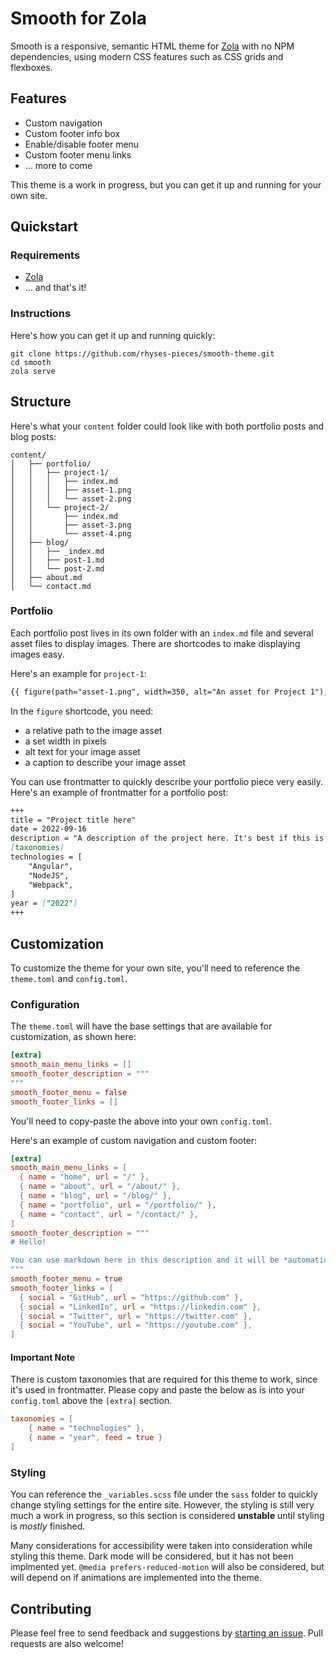 # Smooth for Zola

Smooth is a responsive, semantic HTML theme for [Zola]((https://www.getzola.org/)) with no NPM dependencies, using modern CSS features such as CSS grids and flexboxes.

## Features
- Custom navigation
- Custom footer info box
- Enable/disable footer menu
- Custom footer menu links
- ... more to come

This theme is a work in progress, but you can get it up and running for your own site.

## Quickstart
### Requirements
- [Zola](https://www.getzola.org/)
- ... and that's it!

### Instructions
Here's how you can get it up and running quickly:
```
git clone https://github.com/rhyses-pieces/smooth-theme.git
cd smooth
zola serve
```

## Structure
Here's what your `content` folder could look like with both portfolio posts and blog posts:
```
content/
│   ├── portfolio/
│   │   ├── project-1/
│   │   │   ├── index.md
│   │   │   ├── asset-1.png
│   │   │   └── asset-2.png
│   │   └── project-2/
│   │       ├── index.md
│   │       ├── asset-3.png
│   │       └── asset-4.png
│   ├── blog/
│   │   ├── _index.md
│   │   ├── post-1.md
│   │   └── post-2.md
│   ├── about.md
│   └── contact.md
```

### Portfolio
Each portfolio post lives in its own folder with an `index.md` file and several asset files to display images. There are shortcodes to make displaying images easy.

Here's an example for `project-1`:
```md
{{ figure(path="asset-1.png", width=350, alt="An asset for Project 1"), caption="More info about the asset" }}
```

In the `figure` shortcode, you need:
- a relative path to the image asset
- a set width in pixels
- alt text for your image asset
- a caption to describe your image asset

You can use frontmatter to quickly describe your portfolio piece very easily. Here's an example of frontmatter for a portfolio post:
```md
+++
title = "Project title here"
date = 2022-09-16
description = "A description of the project here. It's best if this is one sentence."
[taxonomies]
technologies = [
    "Angular",
    "NodeJS",
    "Webpack",
]
year = ["2022"]
+++
```

## Customization

To customize the theme for your own site, you'll need to reference the `theme.toml` and `config.toml`.

### Configuration

The `theme.toml` will have the base settings that are available for customization, as shown here:
```TOML
[extra]
smooth_main_menu_links = []
smooth_footer_description = """
"""
smooth_footer_menu = false
smooth_footer_links = []
```

You'll need to copy-paste the above into your own `config.toml`.

Here's an example of custom navigation and custom footer:
```TOML
[extra]
smooth_main_menu_links = [
  { name = "home", url = "/" },
  { name = "about", url = "/about/" },
  { name = "blog", url = "/blog/" },
  { name = "portfolio", url = "/portfolio/" },
  { name = "contact", url = "/contact/" },
]
smooth_footer_description = """
# Hello!

You can use markdown here in this description and it will be *automatically* parsed. How **cool** is that!
"""
smooth_footer_menu = true
smooth_footer_links = [
  { social = "GitHub", url = "https://github.com" },
  { social = "LinkedIn", url = "https://linkedin.com" },
  { social = "Twitter", url = "https://twitter.com" },
  { social = "YouTube", url = "https://youtube.com" },
]
```

#### Important Note

There is custom taxonomies that are required for this theme to work, since it's used in frontmatter. Please copy and paste the below as is into your `config.toml` above the `[extra]` section.
```TOML
taxonomies = [
    { name = "technologies" },
    { name = "year", feed = true }
]
```

### Styling
You can reference the `_variables.scss` file under the `sass` folder to quickly change styling settings for the entire site. However, the styling is still very much a work in progress, so this section is considered **unstable** until styling is *mostly* finished.

Many considerations for accessibility were taken into consideration while styling this theme. Dark mode will be considered, but it has not been implmented yet. `@media prefers-reduced-motion` will also be considered, but will depend on if animations are implemented into the theme.

## Contributing
Please feel free to send feedback and suggestions by [starting an issue](https://github.com/rhyses-pieces/smooth-theme/issues). Pull requests are also welcome!
